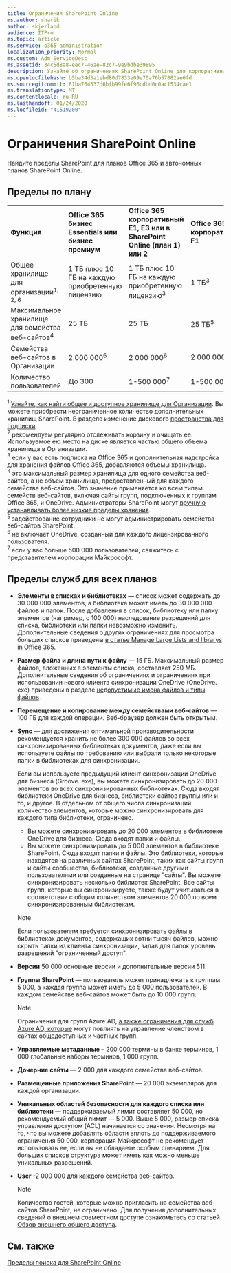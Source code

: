 ```yaml
---
title: Ограничения SharePoint Online
ms.author: sharik
author: skjerland
audience: ITPro
ms.topic: article
ms.service: o365-administration
localization_priority: Normal
ms.custom: Adm_ServiceDesc
ms.assetid: 34c5d8a8-eec7-46ae-82c7-9e9bdbe39895
description: Узнайте об ограничениях SharePoint Online для корпоративных и автономных планов Office 365.
ms.openlocfilehash: b5ba34d3a1ebd80d7833e09e70a76b57882ae6fd
ms.sourcegitcommit: 81ba764537d6bfb99fe6f96cdbd0c0ac1534cae1
ms.translationtype: MT
ms.contentlocale: ru-RU
ms.lasthandoff: 01/24/2020
ms.locfileid: "41519200"
---
```

# <a name="sharepoint-online-limits"></a>Ограничения SharePoint Online

Найдите пределы SharePoint для планов Office 365 и автономных планов SharePoint Online.
  
## <a name="limits-by-plan"></a>Пределы по плану 

|||||
|:-----|:-----|:-----|:-----|
|**Функция** <br/> |**Office 365 бизнес Essentials или бизнес премиум** <br/> |**Office 365 корпоративный E1, E3 или в SharePoint Online (план 1) или 2** <br/> | **Office 365 корпоративный F1** <br/> |
|Общее хранилище для организации<sup>1, 2, 6</sup> <br/> |1 ТБ плюс 10 ГБ на каждую приобретенную лицензию  <br/> |1 ТБ плюс 10 ГБ на каждую приобретенную лицензию<sup>3</sup> <br/> |1 ТБ<sup>3</sup> <br/> |
|Максимальное хранилище для семейства веб-сайтов<sup>4</sup><br/> |25 ТБ <br/> |25 ТБ <br/> |25 ТБ<sup>5</sup> <br/> |
|Семейства веб-сайтов в Организации  <br/> |2 000 000<sup>6</sup> <br/> |2 000 000<sup>6</sup> <br/> |2 000 000<br/> |
|Количество пользователей  <br/> |До 300  <br/> |1-500 000<sup>7</sup> <br/> |1-500 000<sup>7</sup> <br/> |
   
<sup>1</sup> [Узнайте, как найти общее и доступное хранилище для Организации](/sharepoint/manage-site-collection-storage-limits). Вы можете приобрести неограниченное количество дополнительных хранилищ SharePoint. В разделе изменение дискового [пространства для подписки](/office365/admin/subscriptions-and-billing/add-storage-space). 
<br/><sup>2</sup> рекомендуем регулярно отслеживать корзину и очищать ее. Используемое ею место на диске является частью общего объема хранилища в Организации. 
<br/> <sup>3</sup> если у вас есть подписка на Office 365 и дополнительная надстройка для хранения файлов Office 365, добавляются объемы хранилища. 
<br/> <sup>4</sup> это максимальный размер хранилища для одного семейства веб-сайтов, а не объем хранилища, предоставленный для каждого семейства веб-сайтов. Это значение применяется ко всем типам семейств веб-сайтов, включая сайты групп, подключенных к группам Office 365, и OneDrive. Администраторы SharePoint могут [вручную устанавливать более низкие пределы хранения](/sharepoint/manage-site-collection-storage-limits#manage-individual-site-storage-limits). 
<br/> <sup>5</sup> задействование сотрудники не могут администрировать семейства веб-сайтов SharePoint. 
<br/> <sup>6</sup> не включает OneDrive, созданный для каждого лицензированного пользователя. 
<br/> <sup>7</sup> если у вас больше 500 000 пользователей, свяжитесь с представителем корпорации Майкрософт. 
  
## <a name="service-limits-for-all-plans"></a>Пределы служб для всех планов

- **Элементы в списках и библиотеках** — список может содержать до 30 000 000 элементов, а библиотека может иметь до 30 000 000 файлов и папок. После добавления в список, библиотеку или папку элементов (например, с 100 000) наследование разрешений для списка, библиотеки или папки невозможно изменить. Дополнительные сведения о других ограничениях для просмотра больших списков приведены [в статье Manage Large Lists and librarys in Office 365](https://support.office.com/article/b4038448-ec0e-49b7-b853-679d3d8fb784). 

- **Размер файла и длина пути к файлу** — 15 ГБ. Максимальный размер файлов, вложенных в элементы списка, составляет 250 МБ. Дополнительные сведения об ограничениях и ограничениях при использовании нового клиента синхронизации OneDrive (OneDrive. exe) приведены в разделе [недопустимые имена файлов и типы файлов](https://support.office.com/article/64883a5d-228e-48f5-b3d2-eb39e07630fa).

- **Перемещение и копирование между семействами веб-сайтов** — 100 ГБ для каждой операции. Веб-браузер должен быть открытым.

- **Sync** — для достижения оптимальной производительности рекомендуется хранить не более 300 000 файлов во всех синхронизированных библиотеках документов, даже если вы используете файлы по требованию или выбрали только некоторые папки в библиотеках для синхронизации.

    Если вы используете предыдущий клиент синхронизации OneDrive для бизнеса (Groove. exe), вы можете синхронизировать до 20 000 элементов во всех синхронизированных библиотеках. Сюда входят библиотеки OneDrive для бизнеса, библиотеки сайтов группы или и то, и другое. В отдельном от общего числа синхронизаций количество элементов, которые можно синхронизировать для каждого типа библиотеки, ограничено.
    - Вы можете синхронизировать до 20 000 элементов в библиотеке OneDrive для бизнеса. Сюда входят папки и файлы. 
    - Вы можете синхронизировать до 5 000 элементов в библиотеке SharePoint. Сюда входят папки и файлы. Это библиотеки, которые находятся на различных сайтах SharePoint, таких как сайты групп и сайты сообщества, библиотеки, созданные другими пользователями или созданные на странице "сайты". Вы можете синхронизировать несколько библиотек SharePoint. Все сайты групп, которые вы синхронизируете, также будут учитываться в соответствии с общим количеством элементов 20 000 по всем синхронизированным библиотекам.

    > [!NOTE]
    > Если пользователям требуется синхронизировать файлы в библиотеках документов, содержащих сотни тысяч файлов, можно скрыть папки из клиента синхронизации, задав для папок уровень разрешений "ограниченный доступ". 

- **Версии** 50 000 основные версии и дополнительные версии 511.

- **Группы SharePoint** — пользователь может принадлежать к группам 5 000, а каждая группа может иметь до 5 000 пользователей. В каждом семействе веб-сайтов может быть до 10 000 групп.
    > [!NOTE]
    > Ограничения для групп Azure AD, [а также ограничения для служб Azure AD, которые](https://docs.microsoft.com/azure/active-directory/users-groups-roles/directory-service-limits-restrictions) могут повлиять на управление членством в сайтах общедоступных и частных групп. 
- **Управляемые метаданные** – 200 000 термины в банке терминов, 1 000 глобальные наборы терминов, 1 000 групп.

- **Дочерние сайты** — 2 000 для каждого семейства веб-сайтов.

- **Размещенные приложения SharePoint** — 20 000 экземпляров для каждой организации.

- **Уникальных областей безопасности для каждого списка или библиотеки** — поддерживаемый лимит составляет 50 000, но рекомендуемый общий лимит — 5 000. Выше 5 000, размер списка управления доступом (ACL) начинается со значения. Несмотря на то, что вы можете добавлять области вплоть до поддерживаемого ограничения 50 000, корпорация Майкрософт не рекомендует использовать ее, если вы не обладаете особым сценарием. Для больших списков структура может иметь как можно меньше уникальных разрешений.

- **User** -2 000 000 для каждого семейства веб-сайтов.
    > [!NOTE]
    > Количество гостей, которые можно пригласить на семейства веб-сайтов SharePoint, не ограничено. Для получения дополнительных сведений о внешнем совместном доступе ознакомьтесь со статьей [Обзор внешнего общего доступа](https://docs.microsoft.com/sharepoint/external-sharing-overview).
## <a name="see-also"></a>См. также

[Пределы поиска для SharePoint Online](https://docs.microsoft.com/sharepoint/search-limits)
